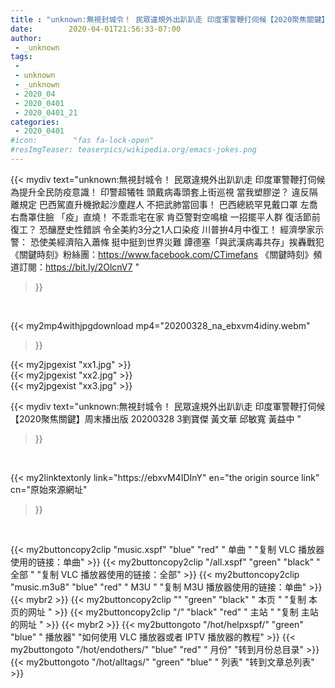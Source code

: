 ```yaml
---
title : "unknown:無視封城令！ 民眾違規外出趴趴走 印度軍警鞭打伺候【2020聚焦關鍵】周末播出版 20200328 3劉寶傑 黃文華 邱敏寬 黃益中 "
date:        2020-04-01T21:56:33-07:00
author:
 - _unknown
tags:
 - 
 - unknown
 - _unknown
 - 2020_04
 - 2020_0401
 - 2020_0401_21
categories:
 - 2020_0401
#icon:        "fas fa-lock-open"
#resImgTeaser: teaserpics/wikipedia.org/emacs-jokes.png
---
```







{{< mydiv text="unknown:無視封城令！ 民眾違規外出趴趴走 印度軍警鞭打伺候 為提升全民防疫意識！ 印警超犧牲 頭戴病毒頭套上街巡視 當我塑膠逆？ 違反隔離規定 巴西駕直升機掀起沙塵趕人 不把武肺當回事！ 巴西總統罕見戴口罩 左喬右喬罩住臉 「疫」直燒！ 不乖乖宅在家 肯亞警對空鳴槍 一招擺平人群 復活節前復工？ 恐釀歷史性錯誤 令全美約3分之1人口染疫 川普拚4月中復工！ 經濟學家示警： 恐使美經濟陷入蕭條 挺中挺到世界災難 譚德塞「與武漢病毒共存」挨轟戰犯  《關鍵時刻》粉絲團：https://www.facebook.com/CTimefans 《關鍵時刻》頻道訂閱：https://bit.ly/2OlcnV7 "
>}}
<br>


{{< my2mp4withjpgdownload mp4="20200328_na_ebxvm4idiny.webm"
>}}

{{< my2jpgexist "xx1.jpg" >}}<br>
{{< my2jpgexist "xx2.jpg" >}}<br>
{{< my2jpgexist "xx3.jpg" >}}<br>



{{< mydiv text="unknown:無視封城令！ 民眾違規外出趴趴走 印度軍警鞭打伺候【2020聚焦關鍵】周末播出版 20200328 3劉寶傑 黃文華 邱敏寬 黃益中 "
>}}
<br>

{{< my2linktextonly link="https://ebxvM4IDInY"
en="the origin source link" cn="原始來源網址"
>}}


<br>


{{< my2buttoncopy2clip "music.xspf"        "blue"   "red"    " 单曲 "  "复制 VLC 播放器使用的链接：单曲" >}} {{< my2buttoncopy2clip "/all.xspf"         "green"  "black"  " 全部 "  "复制 VLC 播放器使用的链接：全部" >}} {{< my2buttoncopy2clip "music.m3u8"        "blue"   "red"    " M3U  "    "复制 M3U 播放器使用的链接：单曲" >}} {{< mybr2 >}} {{< my2buttoncopy2clip ""                  "green"  "black"  " 本页 "    "复制 本页的网址 " >}} {{< my2buttoncopy2clip "/"                 "black"  "red"    " 主站 "    "复制 主站的网址 " >}} {{< mybr2 >}} {{< my2buttongoto      "/hot/helpxspf/"    "green"  "blue"   " 播放器" "如何使用 VLC 播放器或者 IPTV 播放器的教程" >}} {{< my2buttongoto      "/hot/endothers/"   "blue"   "red"    " 月份"   "转到月份总目录" >}} {{< my2buttongoto      "/hot/alltags/"     "green"  "blue"   " 列表"   "转到文章总列表" >}} 
